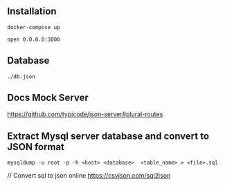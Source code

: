 
## Installation
`docker-compose up`

`open 0.0.0.0:3000`

## Database
`./db.json`


## Docs Mock Server
https://github.com/typicode/json-server#plural-routes

## Extract Mysql server database and convert to JSON format

`mysqldump -u root -p -h <host> <database>  <table_name> > <file>.sql`

// Convert sql to json online
https://csvjson.com/sql2json
